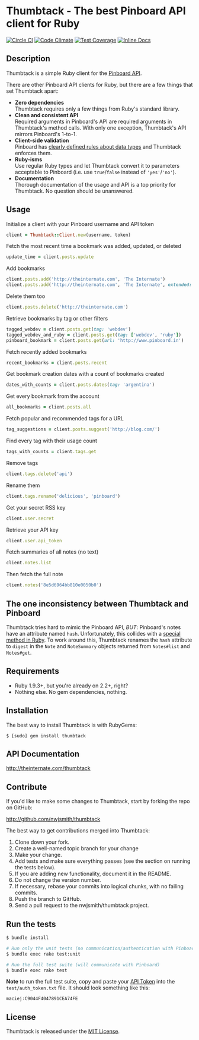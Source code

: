 # Thumbtack - The best Pinboard API client for Ruby

[![Circle CI](https://circleci.com/gh/nwjsmith/thumbtack.svg?style=svg)](https://circleci.com/gh/nwjsmith/thumbtack)
[![Code Climate](https://codeclimate.com/github/nwjsmith/thumbtack/badges/gpa.svg)](https://codeclimate.com/github/nwjsmith/thumbtack)
[![Test Coverage](https://codeclimate.com/github/nwjsmith/thumbtack/badges/coverage.svg)](https://codeclimate.com/github/nwjsmith/thumbtack)
[![Inline Docs](http://inch-ci.org/github/nwjsmith/thumbtack.svg?branch=master)](http://inch-ci.org/github/nwjsmith/thumbtack)

## Description

Thumbtack is a simple Ruby client for the [Pinboard API](https://pinboard.in/api).

There are other Pinboard API clients for Ruby, but there are a few things that set Thumbtack apart:

* **Zero dependencies**  
  Thumbtack requires only a few things from Ruby's standard library.
* **Clean and consistent API**  
  Required arguments in Pinboard's API are required arguments in Thumbtack's method calls. With only one exception, Thumbtack's API mirrors Pinboard's 1-to-1.
* **Client-side validation**  
  Pinboard has [clearly defined rules about data types](https://pinboard.in/api/#data) and Thumbtack enforces them.
* **Ruby-isms**  
  Use regular Ruby types and let Thumbtack convert it to parameters acceptable to Pinboard (i.e. use `true`/`false` instead of `'yes'`/`'no'`).
* **Documentation**  
  Thorough documentation of the usage and API is a top priority for Thumbtack. No question should be unanswered.

## Usage

Initialize a client with your Pinboard username and API token

``` ruby
client = Thumbtack::Client.new(username, token)
```

Fetch the most recent time a bookmark was added, updated, or deleted

``` ruby
update_time = client.posts.update
```

Add bookmarks

``` ruby
client.posts.add('http://theinternate.com', 'The Internate')
client.posts.add('http://theinternate.com', 'The Internate', extended: 'The personal website of Nate Smith', tags: ['awesome', 'essential'])
```

Delete them too

``` ruby
client.posts.delete('http://theinternate.com')
```

Retrieve bookmarks by tag or other filters

``` ruby
tagged_webdev = client.posts.get(tag: 'webdev')
tagged_webdev_and_ruby = client.posts.get(tag: ['webdev', 'ruby'])
pinboard_bookmark = client.posts.get(url: 'http://www.pinboard.in')
```

Fetch recently added bookmarks

``` ruby
recent_bookmarks = client.posts.recent
```

Get bookmark creation dates with a count of bookmarks created

``` ruby
dates_with_counts = client.posts.dates(tag: 'argentina')
```

Get every bookmark from the account

``` ruby
all_bookmarks = client.posts.all
```

Fetch popular and recommended tags for a URL

``` ruby
tag_suggestions = client.posts.suggest('http://blog.com/')
```

Find every tag with their usage count

``` ruby
tags_with_counts = client.tags.get
```

Remove tags

``` ruby
client.tags.delete('api')
```

Rename them

``` ruby
client.tags.rename('delicious', 'pinboard')
```

Get your secret RSS key

``` ruby
client.user.secret
```

Retrieve your API key

``` ruby
client.user.api_token
```

Fetch summaries of all notes (no text)

``` ruby
client.notes.list
```

Then fetch the full note

``` ruby
client.notes('8e5d6964bb810e0050b0')
```

## The one inconsistency between Thumbtack and Pinboard

Thumbtack tries hard to mimic the Pinboard API, *BUT*: Pinboard's notes have an attribute named `hash`. Unfortunately, this collides with a [special method in Ruby](http://ruby-doc.org/core-2.1.3/Object.html#method-i-hash). To work around this, Thumbtack renames the `hash` attribute to `digest` in the `Note` and `NoteSummary` objects returned from `Notes#list` and `Notes#get`.

## Requirements

* Ruby 1.9.3+, but you're already on 2.2+, right?
* Nothing else. No gem dependencies, nothing.

## Installation

The best way to install Thumbtack is with RubyGems:

```
$ [sudo] gem install thumbtack
```

## API Documentation

http://theinternate.com/thumbtack

## Contribute

If you'd like to make some changes to Thumbtack, start by forking the repo on GitHub:

http://github.com/nwjsmith/thumbtack

The best way to get contributions merged into Thumbtack:

1. Clone down your fork.
2. Create a well-named topic branch for your change
3. Make your change.
4. Add tests and make sure everything passes (see the section on running the tests below).
5. If you are adding new functionality, document it in the README.
6. Do not change the version number.
7. If necessary, rebase your commits into logical chunks, with no failing commits.
8. Push the branch to GitHub.
9. Send a pull request to the nwjsmith/thumbtack project.

## Run the tests

``` bash
$ bundle install

# Run only the unit tests (no communication/authentication with Pinboard)
$ bundle exec rake test:unit

# Run the full test suite (will communicate with Pinboard)
$ bundle exec rake test
```

**Note** to run the full test suite, copy and paste your [API Token](https://pinboard.in/settings/password) into the `test/auth_token.txt` file. It should look something like this:

``` text
maciej:C9044F4047891CEA74FE
```

## License

Thumbtack is released under the [MIT License](http://opensource.org/licenses/MIT).
